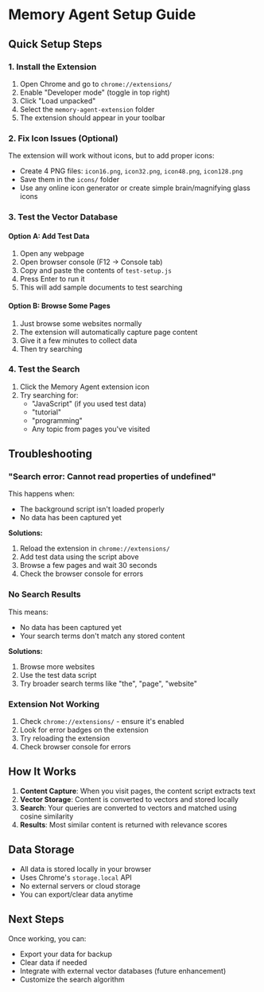# Memory Agent Setup Guide

## Quick Setup Steps

### 1. Install the Extension
1. Open Chrome and go to `chrome://extensions/`
2. Enable "Developer mode" (toggle in top right)
3. Click "Load unpacked" 
4. Select the `memory-agent-extension` folder
5. The extension should appear in your toolbar

### 2. Fix Icon Issues (Optional)
The extension will work without icons, but to add proper icons:
- Create 4 PNG files: `icon16.png`, `icon32.png`, `icon48.png`, `icon128.png`
- Save them in the `icons/` folder
- Use any online icon generator or create simple brain/magnifying glass icons

### 3. Test the Vector Database

#### Option A: Add Test Data
1. Open any webpage
2. Open browser console (F12 → Console tab)
3. Copy and paste the contents of `test-setup.js`
4. Press Enter to run it
5. This will add sample documents to test searching

#### Option B: Browse Some Pages
1. Just browse some websites normally
2. The extension will automatically capture page content
3. Give it a few minutes to collect data
4. Then try searching

### 4. Test the Search
1. Click the Memory Agent extension icon
2. Try searching for:
   - "JavaScript" (if you used test data)
   - "tutorial"
   - "programming"
   - Any topic from pages you've visited

## Troubleshooting

### "Search error: Cannot read properties of undefined"
This happens when:
- The background script isn't loaded properly
- No data has been captured yet

**Solutions:**
1. Reload the extension in `chrome://extensions/`
2. Add test data using the script above
3. Browse a few pages and wait 30 seconds
4. Check the browser console for errors

### No Search Results
This means:
- No data has been captured yet
- Your search terms don't match any stored content

**Solutions:**
1. Browse more websites
2. Use the test data script
3. Try broader search terms like "the", "page", "website"

### Extension Not Working
1. Check `chrome://extensions/` - ensure it's enabled
2. Look for error badges on the extension
3. Try reloading the extension
4. Check browser console for errors

## How It Works

1. **Content Capture**: When you visit pages, the content script extracts text
2. **Vector Storage**: Content is converted to vectors and stored locally
3. **Search**: Your queries are converted to vectors and matched using cosine similarity
4. **Results**: Most similar content is returned with relevance scores

## Data Storage

- All data is stored locally in your browser
- Uses Chrome's `storage.local` API
- No external servers or cloud storage
- You can export/clear data anytime

## Next Steps

Once working, you can:
- Export your data for backup
- Clear data if needed
- Integrate with external vector databases (future enhancement)
- Customize the search algorithm